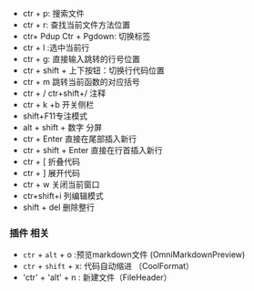 * ctr + p: 搜索文件
* ctr + r: 查找当前文件方法位置
* ctr+ Pdup Ctr + Pgdown: 切换标签
* ctr + l :选中当前行
* ctr + g: 直接输入跳转的行号位置
* ctr + shift + 上下按钮：切换行代码位置
* ctr + m 跳转当前函数的对应括号
* ctr + / ctr+shift+/ 注释
* ctr + k +b 开关侧栏
* shift+F11专注模式
* alt + shift + 数字 分屏
* ctr + Enter 直接在尾部插入新行
* ctr + shift + Enter 直接在行首插入新行
* ctr + [ 折叠代码
* ctr + ] 展开代码
* ctr + w 关闭当前窗口
* ctr+shift+i 列编辑模式
* shift + del 删除整行


### 插件 相关
* `ctr` + `alt` + o :预览markdown文件 (OmniMarkdownPreview)
* `ctr` + `shift` + x: 代码自动缩进 （CoolFormat）
* 'ctr' + 'alt' + n : 新建文件（FileHeader）